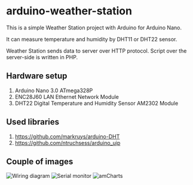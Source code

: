 # arduino-weather-station

This is a simple Weather Station project with Arduino for Arduino Nano.

It can measure temperature and humidity by DHT11 or DHT22 sensor.

Weather Station sends data to server over HTTP protocol.
Script over the server-side is written in PHP.

## Hardware setup
1. Arduino Nano 3.0 ATmega328P
2. ENC28J60 LAN Ethernet Network Module
3. DHT22 Digital Temperature and Humidity Sensor AM2302 Module

## Used libraries
1. https://github.com/markruys/arduino-DHT
2. https://github.com/ntruchsess/arduino_uip

## Couple of images
![Wiring diagram](http://blog.kacki.pl/wp-content/uploads/2016/02/P1050615-001-1024x684.jpg)
![Serial monitor](http://blog.kacki.pl/wp-content/uploads/2016/02/ws-serial-4.png)
![amCharts](http://blog.kacki.pl/wp-content/uploads/2016/02/ws-graph.png)
